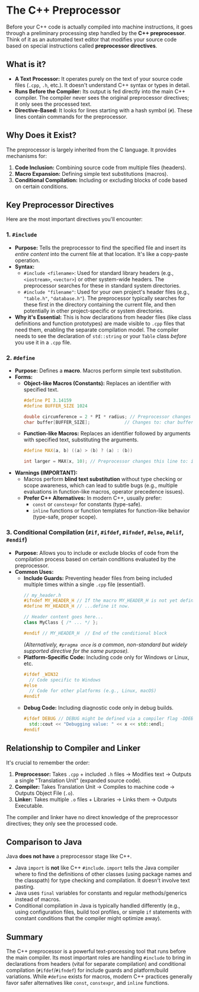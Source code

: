 # The C++ Preprocessor

Before your C++ code is actually compiled into machine instructions, it goes through a preliminary processing step handled by the **C++ preprocessor**. Think of it as an automated text editor that modifies your source code based on special instructions called **preprocessor directives**.

## What is it?

*   **A Text Processor:** It operates purely on the text of your source code files (`.cpp`, `.h`, etc.). It doesn't understand C++ syntax or types in detail.
*   **Runs Before the Compiler:** Its output is fed directly into the main C++ compiler. The compiler never sees the original preprocessor directives; it only sees the processed text.
*   **Directive-Based:** It looks for lines starting with a hash symbol (`#`). These lines contain commands for the preprocessor.

## Why Does it Exist?

The preprocessor is largely inherited from the C language. It provides mechanisms for:

1.  **Code Inclusion:** Combining source code from multiple files (headers).
2.  **Macro Expansion:** Defining simple text substitutions (macros).
3.  **Conditional Compilation:** Including or excluding blocks of code based on certain conditions.

## Key Preprocessor Directives

Here are the most important directives you'll encounter:

### 1. `#include`

*   **Purpose:** Tells the preprocessor to find the specified file and insert its *entire content* into the current file at that location. It's like a copy-paste operation.
*   **Syntax:**
    *   `#include <filename>`: Used for standard library headers (e.g., `<iostream>`, `<vector>`) or other system-wide headers. The preprocessor searches for these in standard system directories.
    *   `#include "filename"`: Used for your own project's header files (e.g., `"table.h"`, `"database.h"`). The preprocessor typically searches for these first in the directory containing the current file, and then potentially in other project-specific or system directories.
*   **Why it's Essential:** This is how declarations from header files (like class definitions and function prototypes) are made visible to `.cpp` files that need them, enabling the separate compilation model. The compiler needs to see the declaration of `std::string` or your `Table` class *before* you use it in a `.cpp` file.

### 2. `#define`

*   **Purpose:** Defines a **macro**. Macros perform simple text substitution.
*   **Forms:**
    *   **Object-like Macros (Constants):** Replaces an identifier with specified text.
        ```c++
        #define PI 3.14159
        #define BUFFER_SIZE 1024

        double circumference = 2 * PI * radius; // Preprocessor changes this line to: double circumference = 2 * 3.14159 * radius;
        char buffer[BUFFER_SIZE];             // Changes to: char buffer[1024];
        ```
    *   **Function-like Macros:** Replaces an identifier followed by arguments with specified text, substituting the arguments.
        ```c++
        #define MAX(a, b) ((a) > (b) ? (a) : (b))

        int larger = MAX(x, 10); // Preprocessor changes this line to: int larger = ((x) > (10) ? (x) : (10));
        ```
*   **Warnings (IMPORTANT):**
    *   Macros perform **blind text substitution** without type checking or scope awareness, which can lead to subtle bugs (e.g., multiple evaluations in function-like macros, operator precedence issues).
    *   **Prefer C++ Alternatives:** In modern C++, usually prefer:
        *   `const` or `constexpr` for constants (type-safe).
        *   `inline` functions or function templates for function-like behavior (type-safe, proper scope).

### 3. Conditional Compilation (`#if`, `#ifdef`, `#ifndef`, `#else`, `#elif`, `#endif`)

*   **Purpose:** Allows you to include or exclude blocks of code from the compilation process based on certain conditions evaluated by the preprocessor.
*   **Common Uses:**
    *   **Include Guards:** Preventing header files from being included multiple times within a single `.cpp` file (essential!).
        ```c++
        // my_header.h
        #ifndef MY_HEADER_H // If the macro MY_HEADER_H is not yet defined...
        #define MY_HEADER_H // ...define it now.

        // Header content goes here...
        class MyClass { /* ... */ };

        #endif // MY_HEADER_H  // End of the conditional block
        ```
        *(Alternatively, `#pragma once` is a common, non-standard but widely supported directive for the same purpose).*
    *   **Platform-Specific Code:** Including code only for Windows or Linux, etc.
        ```c++
        #ifdef _WIN32
          // Code specific to Windows
        #else
          // Code for other platforms (e.g., Linux, macOS)
        #endif
        ```
    *   **Debug Code:** Including diagnostic code only in debug builds.
        ```c++
        #ifdef DEBUG // DEBUG might be defined via a compiler flag -DDEBUG
          std::cout << "Debugging value: " << x << std::endl;
        #endif
        ```

## Relationship to Compiler and Linker

It's crucial to remember the order:

1.  **Preprocessor:** Takes `.cpp` + included `.h` files -> Modifies text -> Outputs a single "Translation Unit" (expanded source code).
2.  **Compiler:** Takes Translation Unit -> Compiles to machine code -> Outputs Object File (`.o`).
3.  **Linker:** Takes multiple `.o` files + Libraries -> Links them -> Outputs Executable.

The compiler and linker have no direct knowledge of the preprocessor directives; they only see the processed code.

## Comparison to Java

Java **does not have** a preprocessor stage like C++.

*   Java `import` is **not** like C++ `#include`. `import` tells the Java compiler where to find the definitions of other classes (using package names and the classpath) for type checking and compilation. It doesn't involve text pasting.
*   Java uses `final` variables for constants and regular methods/generics instead of macros.
*   Conditional compilation in Java is typically handled differently (e.g., using configuration files, build tool profiles, or simple `if` statements with constant conditions that the compiler might optimize away).

## Summary

The C++ preprocessor is a powerful text-processing tool that runs before the main compiler. Its most important roles are handling `#include` to bring in declarations from headers (vital for separate compilation) and conditional compilation (`#ifdef`/`#ifndef`) for include guards and platform/build variations. While `#define` exists for macros, modern C++ practices generally favor safer alternatives like `const`, `constexpr`, and `inline` functions.